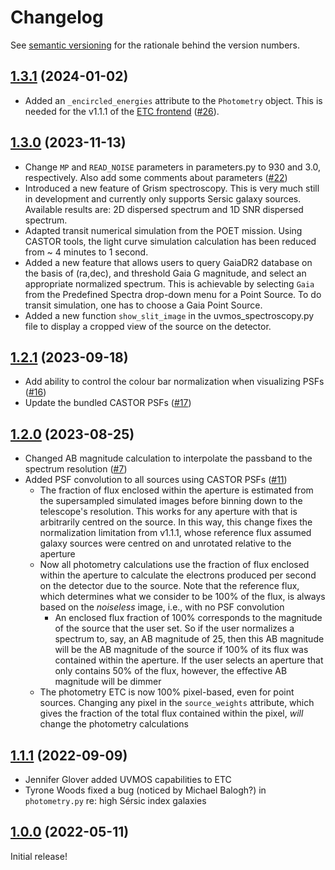 # Changelog

See [semantic versioning](https://semver.org/spec/v2.0.0.html) for the rationale behind
the version numbers.

## [1.3.1](https://github.com/CASTOR-telescope/ETC/tree/v1.3.0) (2024-01-02)

- Added an `_encircled_energies` attribute to the `Photometry` object. This is needed for
  the v1.1.1 of the [ETC frontend](https://github.com/CASTOR-telescope/ETC_frontend)
  ([#26](https://github.com/CASTOR-telescope/ETC/pull/26)).

## [1.3.0](https://github.com/CASTOR-telescope/ETC/tree/v1.3.0) (2023-11-13)

- Change `MP` and `READ_NOISE` parameters in parameters.py to 930 and 3.0, respectively.
  Also add some comments about parameters
  ([#22](https://github.com/CASTOR-telescope/ETC/pull/22))
- Introduced a new feature of Grism spectroscopy. This is very much still in development
  and currently only supports Sersic galaxy sources. Available results are: 2D dispersed
  spectrum and 1D SNR dispersed spectrum.
- Adapted transit numerical simulation from the POET mission. Using CASTOR tools, the
  light curve simulation calculation has been reduced from ~ 4 minutes to 1 second.
- Added a new feature that allows users to query GaiaDR2 database on the basis of
  (ra,dec), and threshold Gaia G magnitude, and select an appropriate normalized spectrum.
  This is achievable by selecting `Gaia` from the Predefined Spectra drop-down menu for a
  Point Source. To do transit simulation, one has to choose a Gaia Point Source.
- Added a new function `show_slit_image` in the uvmos_spectroscopy.py file to display a
  cropped view of the source on the detector.

## [1.2.1](https://github.com/CASTOR-telescope/ETC/tree/v1.2.1) (2023-09-18)

- Add ability to control the colour bar normalization when visualizing PSFs
  ([#16](https://github.com/CASTOR-telescope/ETC/pull/16))
- Update the bundled CASTOR PSFs ([#17](https://github.com/CASTOR-telescope/ETC/pull/17))

## [1.2.0](https://github.com/CASTOR-telescope/ETC/tree/v1.2.0) (2023-08-25)

- Changed AB magnitude calculation to interpolate the passband to the spectrum resolution
  ([#7](https://github.com/CASTOR-telescope/ETC/pull/7))
- Added PSF convolution to all sources using CASTOR PSFs
  ([#11](https://github.com/CASTOR-telescope/ETC/pull/11))
  - The fraction of flux enclosed within the aperture is estimated from the supersampled
    simulated images before binning down to the telescope's resolution. This works for any
    aperture with that is arbitrarily centred on the source. In this way, this change
    fixes the normalization limitation from v1.1.1, whose reference flux assumed galaxy
    sources were centred on and unrotated relative to the aperture
  - Now all photometry calculations use the fraction of flux enclosed within the aperture
    to calculate the electrons produced per second on the detector due to the source. Note
    that the reference flux, which determines what we consider to be 100% of the flux, is
    always based on the _noiseless_ image, i.e., with no PSF convolution
    - An enclosed flux fraction of 100% corresponds to the magnitude of the source that
      the user set. So if the user normalizes a spectrum to, say, an AB magnitude of 25,
      then this AB magnitude will be the AB magnitude of the source if 100% of its flux
      was contained within the aperture. If the user selects an aperture that only
      contains 50% of the flux, however, the effective AB magnitude will be dimmer
  - The photometry ETC is now 100% pixel-based, even for point sources. Changing any pixel
    in the `source_weights` attribute, which gives the fraction of the total flux
    contained within the pixel, _will_ change the photometry calculations

## [1.1.1](https://github.com/CASTOR-telescope/ETC/tree/v1.1.1) (2022-09-09)

- Jennifer Glover added UVMOS capabilities to ETC
- Tyrone Woods fixed a bug (noticed by Michael Balogh?) in `photometry.py` re: high Sérsic
  index galaxies

## [1.0.0](https://github.com/CASTOR-telescope/ETC/tree/v1.0.0) (2022-05-11)

Initial release!
